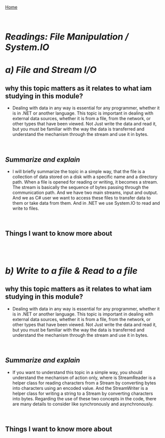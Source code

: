 


[Home](./README.md)
<div>&nbsp;&emsp;</div>

# ***Readings: File Manipulation / System.IO***


# ***a) File and Stream I/O***


## why this topic matters as it relates to what iam studying in this module?

- Dealing with data in any way is essential for any programmer, whether it is in .NET or another language. This topic is important in dealing with external data sources, whether it is from a file, from the network, or other types that have been viewed. Not Just write the data and read it, but you must be familiar with the way the data is transferred and understand the mechanism through the stream and use it in bytes.

<div>&nbsp;&emsp;</div>

## ***Summarize and explain***

- I will briefly summarize the topic in a simple way, that the file is a collection of data stored on a disk with a specific name and a directory path. When a file is opened for reading or writing, it becomes a stream. The stream is basically the sequence of bytes passing through the communication path. And we have two main streams, input and output. And we  as C# user we want to access these files to transfer data to them or take data from them. And in .NET we use System.IO to read and write to files. 





<div>&nbsp;&emsp;</div>

## Things I want to know more about



<div>&nbsp;&emsp;</div>
<div>&nbsp;&emsp;</div>

# ***b) Write to a file & Read to a file***


## why this topic matters as it relates to what iam studying in this module?
- Dealing with data in any way is essential for any programmer, whether it is in .NET or another language. This topic is important in dealing with external data sources, whether it is from a file, from the network, or other types that have been viewed. Not Just write the data and read it, but you must be familiar with the way the data is transferred and understand the mechanism through the stream and use it in bytes.


<div>&nbsp;&emsp;</div>


## ***Summarize and explain***

- If you want to understand this topic in a simple way, you should understand the mechanism of action only, where is StreamReader is a helper class for reading characters from a Stream by converting bytes into characters using an encoded value. And the StreamWriter is a helper class for writing a string to a Stream by converting characters into bytes. Regarding the use of these two concepts in the code, there are many details to consider like synchronously and asynchronously. 





<div>&nbsp;&emsp;</div>

## Things I want to know more about












